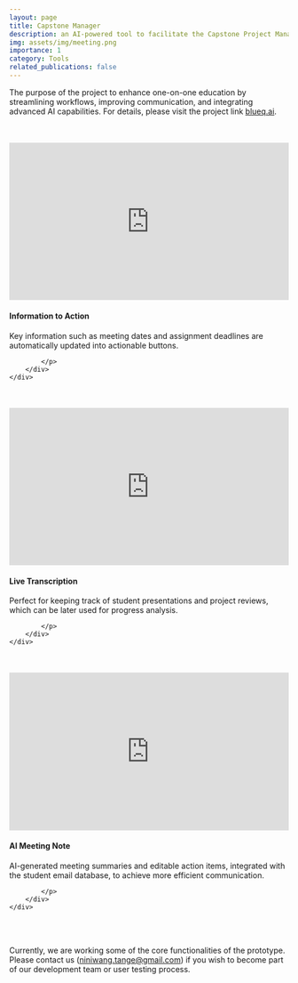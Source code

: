```yaml
---
layout: page
title: Capstone Manager
description: an AI-powered tool to facilitate the Capstone Project Managment and Evaluation process in higher education
img: assets/img/meeting.png
importance: 1
category: Tools
related_publications: false
---
```


The purpose of the project to enhance one-on-one education by streamlining workflows, improving communication, and integrating advanced AI capabilities. For details, please visit the project link [blueq.ai](https://blueq.ai).


<br>
<br>

<div class="row">
    <div class="col-sm-8 mt-3 mt-md-0" style="max-width: 800px; margin: 0 auto;">
        <div style="position: relative; padding-bottom: 56.25%; height: 0; overflow: hidden; width: 100%; height: auto;">
            <iframe style="position: absolute; top: 0; left: 0; width: 100%; height: 100%;" src="https://www.youtube.com/embed/yL0c26n05Uc" frameborder="0" allow="accelerometer; autoplay; encrypted-media; gyroscope; picture-in-picture" allowfullscreen></iframe>
        </div>
    </div>
    <div class="col-sm-4 mt-3 mt-md-0">
        <div class="text-description">
            <h4>Information to Action</h4>
            <p>
                Key information such as meeting dates and assignment deadlines are automatically updated into actionable buttons.
                
            </p>
        </div>
    </div>
</div>

<br>
<br>

<div class="row">
    <div class="col-sm-8 mt-3 mt-md-0" style="max-width: 800px; margin: 0 auto;">
        <div style="position: relative; padding-bottom: 56.25%; height: 0; overflow: hidden; width: 100%; height: auto;">
            <iframe style="position: absolute; top: 0; left: 0; width: 100%; height: 100%;" src="https://www.youtube.com/embed/_e3wQropnMA" frameborder="0" allow="accelerometer; autoplay; encrypted-media; gyroscope; picture-in-picture" allowfullscreen></iframe>
        </div>
    </div>
    <div class="col-sm-4 mt-3 mt-md-0">
        <div class="text-description">
            <h4>Live Transcription</h4>
            <p>
                Perfect for keeping track of student presentations and project reviews, which can be later used for progress analysis.
                
            </p>
        </div>
    </div>
</div>

<br>
<br>


<div class="row">
    <div class="col-sm-8 mt-3 mt-md-0" style="max-width: 800px; margin: 0 auto;">
        <div style="position: relative; padding-bottom: 56.25%; height: 0; overflow: hidden; width: 100%; height: auto;">
            <iframe style="position: absolute; top: 0; left: 0; width: 100%; height: 100%;" src="https://www.youtube.com/embed/2WoDGhHQUrI" frameborder="0" allow="accelerometer; autoplay; encrypted-media; gyroscope; picture-in-picture" allowfullscreen></iframe>
        </div>
    </div>
    <div class="col-sm-4 mt-3 mt-md-0">
        <div class="text-description">
            <h4>AI Meeting Note</h4>
            <p>
                AI-generated meeting summaries and editable action items, integrated with the student email database, to achieve more efficient communication.
                
            </p>
        </div>
    </div>
</div>

<br>
<br>

Currently, we are working some of the core functionalities of the prototype. 
Please contact us (niniwang.tange@gmail.com) if you wish to become part of our development team or user testing process.